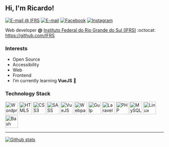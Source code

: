 ## Hi, I'm Ricardo!
[![E-mail @ IFRS](https://img.shields.io/badge/%20%40%20IFRS-ricardo.moro%40ifrs.edu.br-%23b23121?style=flat-square&logo=Gmail&logoColor=white)](mailto:ricardo.moro@ifrs.edu.br)
[![E-mail](https://img.shields.io/badge/-ricardo.moro%40hotmail.com-%23b23121?style=flat-square&logo=Gmail&logoColor=white)](mailto:ricardo.moro@hotmail.com)
[![Facebook](https://img.shields.io/badge/-moro.ricardo-%233b5998?style=flat-square&logo=Facebook&logoColor=white)](https://fb.com/moro.ricardo)
[![Instagram](https://img.shields.io/badge/-ricardomoro85-%23e1306c?style=flat-square&logo=Instagram&logoColor=white)](https://instagram.com/ricardomoro85)

Web developer **@** [Instituto Federal do Rio Grande do Sul (IFRS)](https://ifrs.edu.br/) :octocat: https://github.com/IFRS

### Interests

- Open Source
- Accessibility
- Web
- Frontend
- I’m currently learning **VueJS** :slightly_smiling_face:

### Technology Stack

<p>
  <img src="https://devicons.github.io/devicon/devicon.git/icons/wordpress/wordpress-original.svg" alt="Wordpress" width="40" height="40"/>
  <img src="https://devicons.github.io/devicon/devicon.git/icons/html5/html5-original-wordmark.svg" alt="HTML5" width="40" height="40"/>
  <img src="https://devicons.github.io/devicon/devicon.git/icons/css3/css3-original-wordmark.svg" alt="CSS3" width="40" height="40"/>
  <img src="https://devicons.github.io/devicon/devicon.git/icons/sass/sass-original.svg" alt="SASS" width="40" height="40"/>
  <img src="https://devicons.github.io/devicon/devicon.git/icons/vuejs/vuejs-original-wordmark.svg" alt="VueJS" width="40" height="40"/>
  <img src="https://devicons.github.io/devicon/devicon.git/icons/webpack/webpack-original.svg" alt="Webpack" width="40" height="40"/>
  <img src="https://devicons.github.io/devicon/devicon.git/icons/gulp/gulp-plain.svg" alt="Gulp" width="40" height="40"/>
  <img src="https://devicons.github.io/devicon/devicon.git/icons/laravel/laravel-plain-wordmark.svg" alt="Laravel" width="40" height="40"/>
  <img src="https://devicons.github.io/devicon/devicon.git/icons/php/php-original.svg" alt="PHP" width="40" height="40"/>
  <img src="https://devicons.github.io/devicon/devicon.git/icons/mysql/mysql-original-wordmark.svg" alt="MySQL" width="40" height="40"/>
  <img src="https://devicons.github.io/devicon/devicon.git/icons/linux/linux-original.svg" alt="Linux" width="40" height="40"/>
  <img src="https://www.vectorlogo.zone/logos/gnu_bash/gnu_bash-icon.svg" alt="Bash" width="40" height="40"/>
</p>

<hr>

[![Github stats](https://github-readme-stats.vercel.app/api?username=ricardomoro)](https://github-readme-stats.vercel.app/api?username=ricardomoro)
